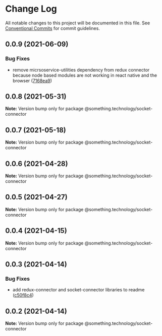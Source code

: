# Change Log

All notable changes to this project will be documented in this file.
See [Conventional Commits](https://conventionalcommits.org) for commit guidelines.

## 0.0.9 (2021-06-09)


### Bug Fixes

* remove micrsoservice-utilities dependency from redux connector because node based modules are not working in react native and the browser ([7168ea9](https://github.com/Something-Technology/something-ts/commit/7168ea95434f59b31d8e38cf6259f9a5f32fda96))





## 0.0.8 (2021-05-31)

**Note:** Version bump only for package @something.technology/socket-connector





## 0.0.7 (2021-05-18)

**Note:** Version bump only for package @something.technology/socket-connector





## 0.0.6 (2021-04-28)

**Note:** Version bump only for package @something.technology/socket-connector





## 0.0.5 (2021-04-27)

**Note:** Version bump only for package @something.technology/socket-connector





## 0.0.4 (2021-04-15)

**Note:** Version bump only for package @something.technology/socket-connector





## 0.0.3 (2021-04-14)


### Bug Fixes

* add redux-connector and socket-connector libraries to readme ([c50f8c4](https://github.com/Something-Technology/something-ts/commit/c50f8c43d710ba65a2d2927ef2344cc9eddaba23))





## 0.0.2 (2021-04-14)

**Note:** Version bump only for package @something.technology/socket-connector
